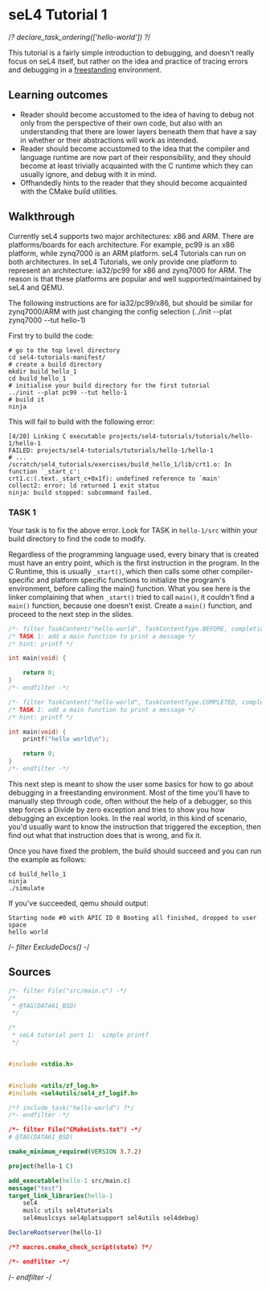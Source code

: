 # seL4 Tutorial 1
/*? declare_task_ordering(['hello-world']) ?*/

This tutorial is a fairly simple
introduction to debugging, and doesn't really focus on seL4 itself, but
rather on the idea and practice of tracing errors and debugging in a
[freestanding](http://www.embedded.com/electronics-blogs/programming-pointers/4027541/Freestanding-vs-hosted-implementations)
environment.

## Learning outcomes


- Reader should become accustomed to the idea of having to debug
        not only from the perspective of their own code, but also with
        an understanding that there are lower layers beneath them that
        have a say in whether or their abstractions will work
        as intended.
- Reader should become accustomed to the idea that the compiler
        and language runtime are now part of their responsibility, and
        they should become at least trivially acquainted with the C
        runtime which they can usually ignore, and debug with it
        in mind.
- Offhandedly hints to the reader that they should become
        acquainted with the CMake build utilities.

## Walkthrough
 Currently seL4 supports two major architectures: x86
and ARM. There are platforms/boards for each architecture. For example,
pc99 is an x86 platform, while zynq7000 is an ARM platform. seL4
Tutorials can run on both architectures. In seL4 Tutorials, we only
provide one platform to represent an architecture: ia32/pc99 for x86 and
zynq7000 for ARM. The reason is that these platforms are popular and
well supported/maintained by seL4 and QEMU.

The following instructions are for ia32/pc99/x86, but should be similar
for zynq7000/ARM with just changing the config selection (../init --plat zynq7000 --tut hello-1)

First try to build the code:
```
# go to the top level directory
cd sel4-tutorials-manifest/
# create a build directory
mkdir build_hello_1
cd build_hello_1
# initialise your build directory for the first tutorial
../init --plat pc99 --tut hello-1
# build it
ninja
```
This will fail to build with the following
error:
```
[4/20] Linking C executable projects/sel4-tutorials/tutorials/hello-1/hello-1
FAILED: projects/sel4-tutorials/tutorials/hello-1/hello-1
# ...
/scratch/sel4_tutorials/exercises/build_hello_1/lib/crt1.o: In function `_start_c':
crt1.c:(.text._start_c+0x1f): undefined reference to `main'
collect2: error: ld returned 1 exit status
ninja: build stopped: subcommand failed.
```
### TASK 1 

Your task is to fix the above error. Look for TASK in `hello-1/src` within your build directory
to find the code to modify.

Regardless of the programming language used, every binary that is
created must have an entry point, which is the first instruction in the
program. In the C Runtime, this is usually `_start()`, which then calls
some other compiler-specific and platform specific functions to
initialize the program's environment, before calling the main()
function. What you see here is the linker complaining that when
`_start()` tried to call `main()`, it couldn't find a `main()` function,
because one doesn't exist. Create a `main()` function, and proceed to the
next step in the slides.

```c
/*- filter TaskContent("hello-world", TaskContentType.BEFORE, completion="Booting all finished, dropped to user space") -*/
/* TASK 1: add a main function to print a message */
/* hint: printf */

int main(void) {

    return 0;
}
/*- endfilter -*/
```


```c
/*- filter TaskContent("hello-world", TaskContentType.COMPLETED, completion="hello world") -*/
/* TASK 1: add a main function to print a message */
/* hint: printf */

int main(void) {
    printf("hello world\n");

    return 0;
}
/*- endfilter -*/
```

This next step is meant to show the user some basics for how to go about
debugging in a freestanding environment. Most of the time you'll have to
manually step through code, often without the help of a debugger, so
this step forces a Divide by zero exception and tries to show you how
debugging an exception looks. In the real world, in this kind of
scenario, you'd usually want to know the instruction that triggered the
exception, then find out what that instruction does that is wrong, and
fix it.

Once you have fixed the problem, the build should succeed and you can
run the example as follows:

```
cd build_hello_1
ninja
./simulate
```

If you've succeeded, qemu should output:

```
Starting node #0 with APIC ID 0 Booting all finished, dropped to user space
hello world
```
/*- filter ExcludeDocs() -*/
## Sources

```c
/*- filter File("src/main.c") -*/
/*
 * @TAG(DATA61_BSD)
 */

/*
 * seL4 tutorial part 1:  simple printf
 */


#include <stdio.h>


#include <utils/zf_log.h>
#include <sel4utils/sel4_zf_logif.h>

/*? include_task("hello-world") ?*/
/*- endfilter -*/
```


```cmake
/*- filter File("CMakeLists.txt") -*/
# @TAG(DATA61_BSD)

cmake_minimum_required(VERSION 3.7.2)

project(hello-1 C)

add_executable(hello-1 src/main.c)
message("test")
target_link_libraries(hello-1
    sel4
    muslc utils sel4tutorials
    sel4muslcsys sel4platsupport sel4utils sel4debug)

DeclareRootserver(hello-1)

/*? macros.cmake_check_script(state) ?*/

/*- endfilter -*/
```
/*- endfilter -*/